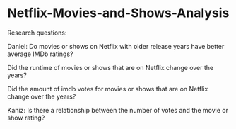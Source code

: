 # Netflix-Movies-and-Shows-Analysis

Research questions:

Daniel: Do movies or shows on Netflix with older release years have better average IMDb ratings?

Did the runtime of movies or shows that are on Netflix change over the years?

Did the amount of imdb votes for movies or shows that are on Netflix change over the years?

Kaniz: Is there a relationship between the number of votes and the movie or show rating?
